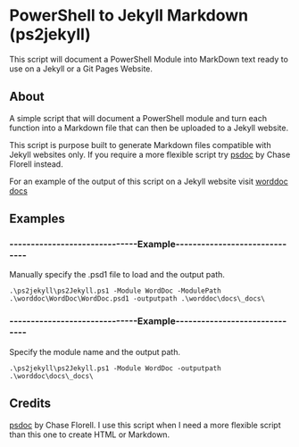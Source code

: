 # PowerShell to Jekyll Markdown (ps2jekyll)

This script will document a PowerShell Module into MarkDown text ready to use on a Jekyll or a Git Pages Website.

## About

A simple script that will document a PowerShell module and turn each function into a Markdown file that can then be uploaded to a Jekyll website. 

This script is purpose built to generate Markdown files compatible with Jekyll websites only. If you require a more flexible script try [psdoc](https://github.com/ChaseFlorell/psDoc/) by Chase Florell instead.

For an example of the output of this script on a Jekyll website visit [worddoc docs](https://shanehoey.github.io/worddoc/docs)

## Examples

### ------------------------------Example------------------------------

Manually specify the .psd1 file to load and the output path.

``` 
.\ps2jekyll\ps2Jekyll.ps1 -Module WordDoc -ModulePath .\worddoc\WordDoc\WordDoc.psd1 -outputpath .\worddoc\docs\_docs\
```

### ------------------------------Example------------------------------

Specify the module name and the output path.

``` 
.\ps2jekyll\ps2Jekyll.ps1 -Module WordDoc -outputpath .\worddoc\docs\_docs\
```

## Credits

[psdoc](https://github.com/ChaseFlorell/psDoc/) by Chase Florell. I use this script when I need a more flexible script than this one to create HTML or Markdown. 
